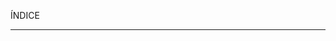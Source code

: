 ÍNDICE
________________________________________________________________________________________________________


